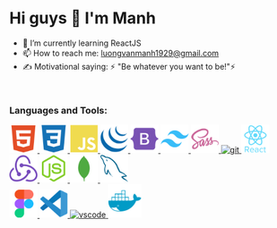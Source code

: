 

# Hi guys 👋  I'm Manh





- 🌱 I’m currently learning ReactJS
- 📫 How to reach me: luongvanmanh1929@gmail.com
- ✍️ Motivational saying:
⚡ "Be whatever you want to be!"⚡

<br>
<h3 align="left">Languages and Tools:</h3>
<p align="left"> <a href="https://getbootstrap.com" target="_blank"> 
<img src="https://github.com/devicons/devicon/blob/master/icons/html5/html5-plain.svg" alt="html5" width="50" height="50"/> 
<img src="https://github.com/devicons/devicon/blob/master/icons/css3/css3-plain.svg" alt="css3" width="50" height="50"/> 
<img src="https://github.com/devicons/devicon/blob/master/icons/javascript/javascript-plain.svg" alt="javascript" width="50" height="50"/>
<img src="https://github.com/devicons/devicon/blob/master/icons/jquery/jquery-plain.svg" alt="jquery" width="50" height="50"/>   
<img src="https://github.com/devicons/devicon/blob/master/icons/bootstrap/bootstrap-plain.svg" alt="bootstrap" width="50" height="50"/> 
<img src="https://github.com/devicons/devicon/blob/master/icons/tailwindcss/tailwindcss-plain.svg" alt="taildwincss" width="50" height="50"/>
<img src="https://github.com/devicons/devicon/blob/master/icons/sass/sass-original.svg" alt="sass" width="50" height="50"/> 
<img src="https://www.vectorlogo.zone/logos/git-scm/git-scm-icon.svg" alt="git" width="50" height="50"/> 
<img src="https://github.com/devicons/devicon/blob/master/icons/react/react-original-wordmark.svg" alt="react" width="50" height="50"/>
<img src="https://github.com/devicons/devicon/blob/master/icons/redux/redux-original.svg" alt="redux" width="50" height="50"/> 
<img src="https://github.com/devicons/devicon/blob/master/icons/nodejs/nodejs-plain.svg" alt="nodejs" width="50" height="50"/> 
<img src="https://github.com/devicons/devicon/blob/master/icons/mongodb/mongodb-plain.svg" alt="mongodb" width="50" height="50"/> 
<img src="https://github.com/devicons/devicon/blob/master/icons/mysql/mysql-plain.svg" alt="mysql" width="50" height="50"/>
<br/>
<img src="https://github.com/devicons/devicon/blob/master/icons/figma/figma-original.svg" alt="figma" width="50" height="50"/>
<img src="https://github.com/devicons/devicon/blob/master/icons/vscode/vscode-original.svg" alt="vscode" width="50" height="50"/>
<img src="https://vitejs.dev/logo.svg" alt="vscode" width="50" height="50"/>
<img src="https://github.com/devicons/devicon/blob/master/icons/docker/docker-plain.svg" alt="docker" width="60" height="60"/>








<!-- 

# 📊GitHub Stats :
![](https://github-readme-stats.vercel.app/api?username=Ita-Moz&theme=radical&hide_border=false&include_all_commits=false&count_private=false)<br/>
![](https://github-readme-streak-stats.herokuapp.com/?user=Ita-Moz&theme=radical&hide_border=false)<br/>
![](https://github-readme-stats.vercel.app/api/top-langs/?username=Ita-Moz&theme=radical&hide_border=false&include_all_commits=false&count_private=false&layout=compact)

---
[![](https://visitcount.itsvg.in/api?id=Ita-Moz&icon=0&color=0)](https://visitcount.itsvg.in)

 -->

